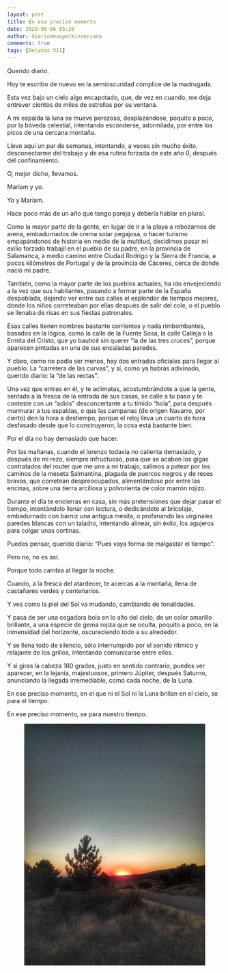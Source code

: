 ```yaml
---
layout: post
title: En ese preciso momento
date: 2020-08-06 05:20
author: diariodeunparkinsoniano
comments: true
tags: [Relatos VII]
---
```

<!-- wp:paragraph -->
<p>Querido diario.</p>
<!-- /wp:paragraph -->

<!-- wp:paragraph -->
<p>Hoy te escribo de nuevo en la semioscuridad cómplice de la madrugada.</p>
<!-- /wp:paragraph -->

<!-- wp:paragraph -->
<p>Esta vez bajo un cielo algo encapotado, que, de vez en cuando, me deja entrever cientos de miles de estrellas por su ventana.</p>
<!-- /wp:paragraph -->

<!-- wp:paragraph -->
<p>A mi espalda la luna se mueve perezosa, desplazándose, poquito a poco, por la bóveda celestial, intentando esconderse, adormilada, por entre los picos de una cercana montaña.</p>
<!-- /wp:paragraph -->

<!-- wp:paragraph -->
<p>Llevo aquí un par de semanas, intentando, a veces sin mucho éxito, desconectarme del trabajo y de esa rutina forzada de este año 0, después del confinamiento.</p>
<!-- /wp:paragraph -->

<!-- wp:paragraph -->
<p>O, mejor dicho, llevamos.</p>
<!-- /wp:paragraph -->

<!-- wp:paragraph -->
<p>Mariam y yo.</p>
<!-- /wp:paragraph -->

<!-- wp:paragraph -->
<p>Yo y Mariam.</p>
<!-- /wp:paragraph -->

<!-- wp:paragraph -->
<p>Hace poco más de un año que tengo pareja y debería hablar en plural.</p>
<!-- /wp:paragraph -->

<!-- wp:paragraph -->
<p>Como la mayor parte de la gente, en lugar de ir a la playa a rebozarnos de arena, embadurnados de crema solar pegajosa, o hacer turismo empapándonos de historia en medio de la multitud, decidimos pasar mi exilio forzado trabajil en el pueblo de su padre, en la provincia de Salamanca, a medio camino entre Ciudad Rodrigo y la Sierra de Francia, a pocos kilómetros de Portugal y de la provincia de Cáceres, cerca de donde nació mi padre.</p>
<!-- /wp:paragraph -->

<!-- wp:paragraph -->
<p>También, como la mayor parte de los pueblos actuales, ha ido envejeciendo a la vez que sus habitantes, pasando a formar parte de la España despoblada, dejando ver entre sus calles el esplendor de tiempos mejores, donde los niños correteaban por ellas después de salir del cole, o el pueblo se llenaba de risas en sus fiestas patronales.</p>
<!-- /wp:paragraph -->

<!-- wp:paragraph -->
<p>Esas calles tienen nombres bastante corrientes y nada rimbombantes, basados en la lógica, como la calle de la Fuente Sosa, la calle Calleja o la Ermita del Cristo, que yo bauticé sin querer “la de las tres cruces”, porque aparecen pintadas en una de sus encaladas paredes.</p>
<!-- /wp:paragraph -->

<!-- wp:paragraph -->
<p>Y claro, como no podía ser menos, hay dos entradas oficiales para llegar al pueblo: La “carretera de las curvas”, y sí, como ya habrás adivinado, querido diario: la “de las rectas”.</p>
<!-- /wp:paragraph -->

<!-- wp:paragraph -->
<p>Una vez que entras en él, y te aclimatas, acostumbrándote a que la gente, sentada a la fresca de la entrada de sus casas, se calle a tu paso y te conteste con un “adiós” desconcertante a tu tímido “hola”, para después murmurar a tus espaldas, o que las campanas (de origen Navarro, por cierto) den la hora a destiempo, porque el reloj lleva un cuarto de hora desfasado desde que lo construyeron, la cosa está bastante bien.</p>
<!-- /wp:paragraph -->

<!-- wp:paragraph -->
<p>Por el día no hay demasiado que hacer.</p>
<!-- /wp:paragraph -->

<!-- wp:paragraph -->
<p>Por las mañanas, cuando el lorenzo todavía no calienta demasiado, y después de mi rezo, siempre infructuoso, para que se acaben los gigas contratados del router que me une a mi trabajo, salimos a patear por los caminos de la meseta Salmantina, plagada de puercos negros y de reses bravas, que corretean despreocupados, alimentándose por entre las encinas, sobre una tierra arcillosa y polvorienta de color marrón rojizo.</p>
<!-- /wp:paragraph -->

<!-- wp:paragraph -->
<p>Durante el día te encierras en casa, sin más pretensiones que dejar pasar el tiempo, intentándolo llenar con lectura, o dedicándote al bricolaje, embadurnado con barniz una antigua mesita, o profanando las virginales paredes blancas con un taladro, intentando alinear, sin éxito, los agujeros para colgar unas cortinas.</p>
<!-- /wp:paragraph -->

<!-- wp:paragraph -->
<p>Puedes pensar, querido diario: “Pues vaya forma de malgastar el tiempo”.</p>
<!-- /wp:paragraph -->

<!-- wp:paragraph -->
<p>Pero no, no es así.</p>
<!-- /wp:paragraph -->

<!-- wp:paragraph -->
<p>Porque todo cambia al llegar la noche.</p>
<!-- /wp:paragraph -->

<!-- wp:paragraph -->
<p>Cuando, a la fresca del atardecer, te acercas a la montaña, llena de castañares verdes y centenarios.</p>
<!-- /wp:paragraph -->

<!-- wp:paragraph -->
<p>Y ves como la piel del Sol va mudando, cambiando de tonalidades.</p>
<!-- /wp:paragraph -->

<!-- wp:paragraph -->
<p>Y pasa de ser una cegadora bola en lo alto del cielo, de un color amarillo brillante, a una especie de gema rojiza que se oculta, poquito a poco, en la inmensidad del horizonte, oscureciendo todo a su alrededor.</p>
<!-- /wp:paragraph -->

<!-- wp:paragraph -->
<p>Y se llena todo de silencio, sólo interrumpido por el sonido rítmico y relajante de los grillos, intentando comunicarse entre ellos.</p>
<!-- /wp:paragraph -->

<!-- wp:paragraph -->
<p>Y si giras la cabeza 180 grados, justo en sentido contrario, puedes ver aparecer, en la lejanía, majestuosos, primero Júpiter, después Saturno, anunciando la llegada irremediable, como cada noche, de la Luna.</p>
<!-- /wp:paragraph -->

<!-- wp:paragraph -->
<p>En ese preciso momento, en el que ni el Sol ni la Luna brillan en el cielo, se para el tiempo.</p>
<!-- /wp:paragraph -->

<!-- wp:paragraph -->
<p>En ese preciso momento, se para nuestro tiempo.</p>
<!-- /wp:paragraph -->

<!-- wp:image {"id":1111,"sizeSlug":"large"} -->
<figure clasXs="wp-block-image size-large"><img class="img-fluid"  src="/assets/images/2020/08/img-20200805-wa0007-01.jpeg?w=768" alt="" clasXs="wp-image-1111" /></figure>
<!-- /wp:image -->

<!-- wp:paragraph -->
<p></p>
<!-- /wp:paragraph -->
